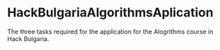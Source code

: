 # HackBulgariaAlgorithmsAplication
The three tasks required for the application for the Alogrithms course in Hack Bulgaria.
